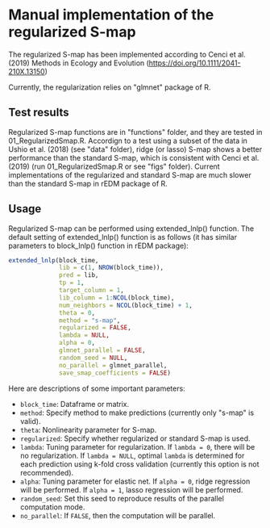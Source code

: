 # Manual implementation of the regularized S-map
The regularized S-map has been implemented according to Cenci et al. (2019) Methods in Ecology and Evolution (https://doi.org/10.1111/2041-210X.13150)

Currently, the regularization relies on "glmnet" package of R.

## Test results
Regularized S-map functions are in "functions" folder, and they are tested in 01_RegularizedSmap.R. Accordign to a test using a subset of the data in Ushio et al. (2018) (see "data" folder), ridge (or lasso) S-map shows a better performance than the standard S-map, which is consistent with Cenci et al. (2019) (run 01_RegularizedSmap.R or see "figs" folder). Current implementations of the regularized and standard S-map are much slower than the standard S-map in rEDM package of R.

## Usage
Regularized S-map can be performed using extended_lnlp() function. The default setting of extended_lnlp() function is as follows (it has similar parameters to block_lnlp() function in rEDM package):

``` r
extended_lnlp(block_time,
              lib = c(1, NROW(block_time)),
              pred = lib,
              tp = 1,
              target_column = 1,
              lib_column = 1:NCOL(block_time),
              num_neighbors = NCOL(block_time) + 1,
              theta = 0,
              method = "s-map",
              regularized = FALSE,
              lambda = NULL,
              alpha = 0,
              glmnet_parallel = FALSE,
              random_seed = NULL,
              no_parallel = glmnet_parallel,
              save_smap_coefficients = FALSE)
```

Here are descriptions of some important parameters:
- `block_time`: Dataframe or matrix.
- `method`: Specify method to make predictions (currently only "s-map" is valid).
- `theta`: Nonlinearity parameter for S-map.
- `regularized`: Specify whether regularized or standard S-map is used.
- `lambda`: Tuning parameter for regularization. If `lambda = 0`, there will be no regularization. If `lambda = NULL`, optimal `lambda` is determined for each prediction using k-fold cross validation (currently this option is not recommended).
- `alpha`: Tuning parameter for elastic net. If `alpha = 0`, ridge regression will be performed. If `alpha = 1`, lasso regression will be performed.
- `random_seed`: Set this seed to reproduce results of the parallel computation mode.
- `no_parallel`: If `FALSE`, then the computation will be parallel.
